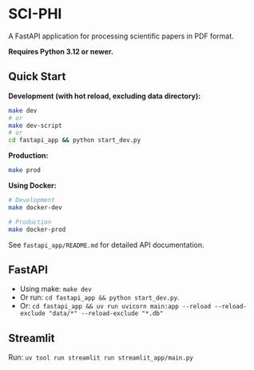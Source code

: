 # SCI-PHI

A FastAPI application for processing scientific papers in PDF format.

**Requires Python 3.12 or newer.**

## Quick Start

**Development (with hot reload, excluding data directory):**
```bash
make dev
# or
make dev-script
# or
cd fastapi_app && python start_dev.py
```

**Production:**
```bash
make prod
```

**Using Docker:**
```bash
# Development
make docker-dev

# Production  
make docker-prod
```

See `fastapi_app/README.md` for detailed API documentation.

## FastAPI
- Using make: ```make dev```
- Or run: ```cd fastapi_app && python start_dev.py```.
- Or: ```cd fastapi_app && uv run uvicorn main:app --reload --reload-exclude "data/*" --reload-exclude "*.db"```

## Streamlit
Run: ```uv tool run streamlit run streamlit_app/main.py```